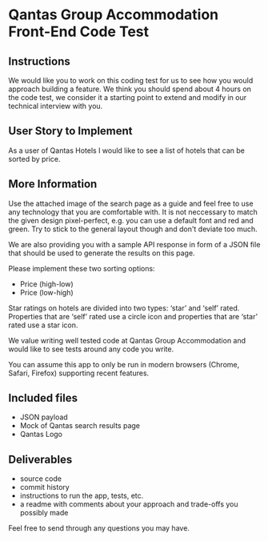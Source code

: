 # Qantas Group Accommodation Front-End Code Test

## Instructions

We would like you to work on this coding test for us to see how you would approach building a feature. We think you should spend about 4 hours on the code test, we consider it a starting point to extend and modify in our technical interview with you.


## User Story to Implement

As a user of Qantas Hotels I would like to see a list of hotels that can be sorted by price.


## More Information

Use the attached image of the search page as a guide and feel free to use any technology that you are comfortable with.
It is not neccessary to match the given design pixel-perfect, e.g. you can use a default font and red and green. Try to stick to the general layout though and don't deviate too much.

We are also providing you with a sample API response in form of a JSON file that should be used to generate the results on this page.

Please implement these two sorting options:
- Price (high-low)
- Price (low-high)

Star ratings on hotels are divided into two types: ‘star’ and ‘self’ rated. Properties that are ‘self’ rated use a circle icon and properties that are ‘star’ rated use a star icon.

We value writing well tested code at Qantas Group Accommodation and would like to see tests around any code you write.

You can assume this app to only be run in modern browsers (Chrome, Safari, Firefox) supporting recent features.



## Included files

- JSON payload
- Mock of Qantas search results page
- Qantas Logo


## Deliverables

- source code
- commit history
- instructions to run the app, tests, etc.
- a readme with comments about your approach and trade-offs you possibly made


Feel free to send through any questions you may have.
